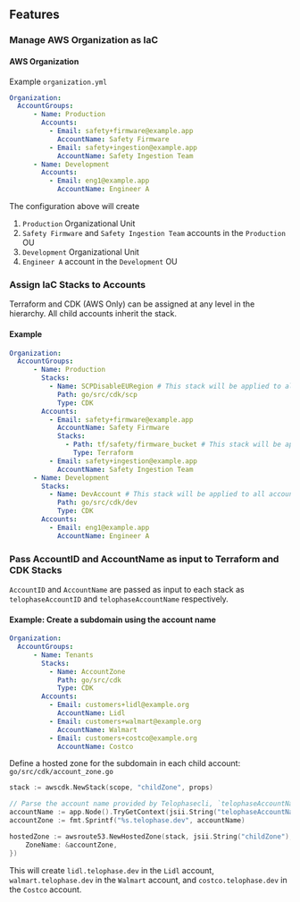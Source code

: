 ## Features
### Manage AWS Organization as IaC
#### AWS Organization
Example `organization.yml`
```yml
Organization:
  AccountGroups:
      - Name: Production
        Accounts:
          - Email: safety+firmware@example.app
            AccountName: Safety Firmware
          - Email: safety+ingestion@example.app
            AccountName: Safety Ingestion Team
      - Name: Development
        Accounts:
          - Email: eng1@example.app
            AccountName: Engineer A

```

The configuration above will create
1) `Production` Organizational Unit
2) `Safety Firmware` and `Safety Ingestion Team` accounts in the `Production` OU
3) `Development` Organizational Unit
4) `Engineer A` account in the `Development` OU

### Assign IaC Stacks to Accounts
Terraform and CDK (AWS Only) can be assigned at any level in the hierarchy. All child accounts inherit the stack.

#### Example
```yml
Organization:
  AccountGroups:
      - Name: Production
        Stacks:
          - Name: SCPDisableEURegion # This stack will be applied to all accounts in the `Production` OU (`Safety Firmware` and `Safety Ingestion Team`).
            Path: go/src/cdk/scp
            Type: CDK
        Accounts:
          - Email: safety+firmware@example.app
            AccountName: Safety Firmware
            Stacks:
              - Path: tf/safety/firmware_bucket # This stack will be applied to `Safety Firmware` account only.
                Type: Terraform
          - Email: safety+ingestion@example.app
            AccountName: Safety Ingestion Team
      - Name: Development
        Stacks:
          - Name: DevAccount # This stack will be applied to all accounts in the `Development` OU (`Engineer A`).
            Path: go/src/cdk/dev
            Type: CDK
        Accounts:
          - Email: eng1@example.app
            AccountName: Engineer A
```

### Pass AccountID and AccountName as input to Terraform and CDK Stacks
`AccountID` and `AccountName` are passed as input to each stack as `telophaseAccountID` and `telophaseAccountName` respectively.

#### Example: Create a subdomain using the account name
```yml
Organization:
  AccountGroups:
      - Name: Tenants
        Stacks:
          - Name: AccountZone
            Path: go/src/cdk
            Type: CDK
        Accounts:
          - Email: customers+lidl@example.org
            AccountName: Lidl
          - Email: customers+walmart@example.org
            AccountName: Walmart
          - Email: customers+costco@example.org
            AccountName: Costco
```

Define a hosted zone for the subdomain in each child account:
`go/src/cdk/account_zone.go`
```go
stack := awscdk.NewStack(scope, "childZone", props)

// Parse the account name provided by Telophasecli, `telophaseAccountName`
accountName := app.Node().TryGetContext(jsii.String("telophaseAccountName")).(string)
accountZone := fmt.Sprintf("%s.telophase.dev", accountName)

hostedZone := awsroute53.NewHostedZone(stack, jsii.String("childZone"), &awsroute53.HostedZoneProps{
    ZoneName: &accountZone,
})
```
This will create `lidl.telophase.dev` in the `Lidl` account, `walmart.telophase.dev` in the `Walmart` account, and `costco.telophase.dev` in the `Costco` account.
